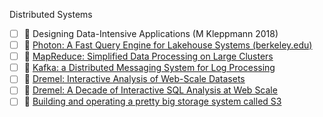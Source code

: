 Distributed Systems
- [ ] 📖 Designing Data-Intensive Applications (M Kleppmann 2018)
- [ ] 📄 [Photon: A Fast Query Engine for Lakehouse Systems (berkeley.edu)](https://people.eecs.berkeley.edu/~matei/papers/2022/sigmod_photon.pdf)
- [ ] 📄 [MapReduce: Simplified Data Processing on Large Clusters](https://pdos.csail.mit.edu/6.824/papers/mapreduce.pdf)
- [ ] 📄 [Kafka: a Distributed Messaging System for Log Processing](https://cs.uwaterloo.ca/~ssalihog/courses/papers/netdb11-final12.pdf)
- [ ] 📄 [Dremel: Interactive Analysis of Web-Scale Datasets](https://static.googleusercontent.com/media/research.google.com/en//pubs/archive/36632.pdf)
- [ ] 📄 [Dremel: A Decade of Interactive SQL Analysis at Web Scale](https://storage.googleapis.com/gweb-research2023-media/pubtools/pdf/e55a6f8822b6528ff47797936e40faedc7d047ac.pdf)
- [ ] 🔗 [Building and operating a pretty big storage system called S3](https://www.allthingsdistributed.com/2023/07/building-and-operating-a-pretty-big-storage-system.html)
